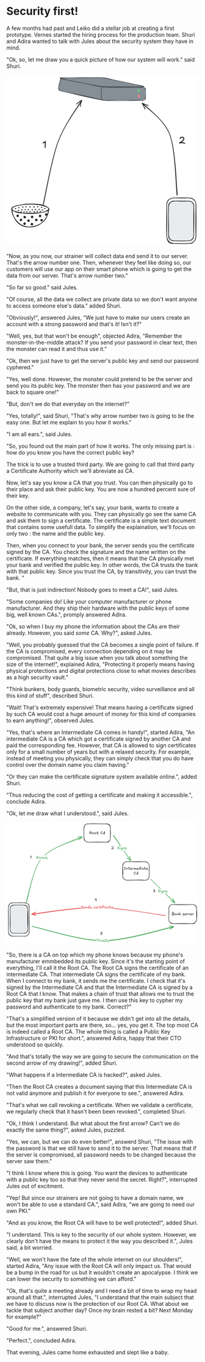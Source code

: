 # Security first!

A few months had past and Leiko did a stellar job at creating a first prototype.
Vernes started the hiring process for the production team.
Shuri and Adira wanted to talk with Jules about the security system they have in mind.

"Ok, so, let me draw you a quick picture of how our system will work." said Shuri.

![Hole-in-one quick architecture drawing](./Hole-in-one-quick-architecture.png)

"Now, as you now, our strainer will collect data end send it to our server. That's the arrow number one. Then, whenever they feel like doing so, our customers will use our app on their smart phone which is going to get the data from our server. That's arrow number two."

"So far so good." said Jules.

"Of course, all the data we collect are private data so we don't want anyone to access someone else's data." added Shuri.

"Obviously!", answered Jules, "We just have to make our users create an account with a strong password and that's it! Isn't it?"

"Well, yes, but that won't be enough", objected Adira, "Remember the monster-in-the-middle attack? If you send your password in clear text, then the monster can read it and thus use it."

"Ok, then we just have to get the server's public key and send our password cyphered."

"Yes, well done. However, the monster could pretend to be the server and send you its public key. The monster then has your password and we are back to square one!"

"But, don't we do that everyday on the internet?"

"Yes, totally!", said Shuri, "That's why arrow number two is going to be the easy one. But let me explain to you how it works."

"I am all ears.", said Jules.

"So, you found out the main part of how it works. The only missing part is : how do you know you have the correct public key?

The trick is to use a trusted third party. We are going to call that third party a Certificate Authority which we'll abreviate as CA.

Now, let's say you know a CA that you trust.
You can then physically go to their place and ask their public key.
You are now a hundred percent sure of their key.

On the other side, a company, let's say, your bank, wants to create a website to communicate with you.
They can physically go see the same CA and ask them to sign a certificate.
The certificate is a simple text document that contains some usefull data.
To simplify the explaination, we'll focus on only two : the name and the public key.

Then, when you connect to your bank, the server sends you the certificate signed by the CA.
You check the signature and the name written on the certificate. If everything matches, then it means that the CA physically met your bank and verified the public key. In other words, the CA trusts the bank with that public key. Since you trust the CA, by transitivity, you can trust the bank.
"

"But, that is just indirection! Nobody goes to meet a CA!", said Jules.

"Some companies do! Like your computer manufacturer or phone manufacturer. And they ship their hardware with the public keys of some big, well known CAs.", promply answered Adira.

"Ok, so when I buy my phone the information about the CAs are their already. However, you said *some* CA. Why?", asked Jules.

"Well, you probably guessed that the CA becomes a single point of failure. If the CA is compromised, every connection depending on it may be compromised. That quite a big issue when you talk about something the size of the internet!", explained Adira, "Protecting it properly means having physical protections and digital protections close to what movies describes as a high security vault."

"Think bunkers, body guards, biometric security, video surveillance and all this kind of stuff", described Shuri.

"Wait! That's extremely expensive! That means having a certificate signed by such CA would cost a huge amount of money for this kind of companies to earn anything!", observed Jules.

"Yes, that's where an Intermediate CA comes in handy!", started Adira, "An intermediate CA is a CA which got a certificate signed by another CA and paid the corresponding fee. However, that CA is allowed to sign certificates only for a small number of years but with a relaxed security.
For example, instead of meeting you physically, they can simply check that you do have control over the domain name you claim having."

"Or they can make the certificate signature system available online.", added Shuri.

"Thus reducing the cost of getting a certificate and making it accessible.", conclude Adira.

"Ok, let me draw what I understood.", said Jules.

![Drawing of a working PKI](./working-PKI.png)

"So, there is a CA on top which my phone knows because my phone's manufacturer emmbedded its public key. Since it's the starting point of everything, I'll call it the Root CA.
The Root CA signs the certificate of an intermediate CA.
That intermediate CA signs the certificate of my bank.
When I connect to my bank, it sends me the certificate.
I check that it's signed by the Intermediate CA and that the Intermediate CA is signed by a Root CA that I know.
That makes a chain of trust that allows me to trust the public key that my bank just gave me.
I then use this key to cypher my password and authenticate to my bank.
Correct?"

"That's a simplified version of it because we didn't get into all the details, but the most important parts are there, so… yes, you get it. The top most CA is indeed called a Root CA. The whole thing is called a Public Key Infrastructure or PKI for short.", answered Adira, happy that their CTO understood so quickly.

"And that's totally the way we are going to secure the communication on the second arrow of my drawing!", added Shuri.

"What happens if a Intermediate CA is hacked?", asked Jules.

"Then the Root CA creates a document saying that this Intermediate CA is not valid anymore and publish it for everyone to see.", answered Adira.

"That's what we call revoking a certificate. When we validate a certificate, we regularly check that it hasn't been been revoked.", completed Shuri.

"Ok, I think I understand. But what about the first arrow? Can't we do exactly the same thing?", asked Jules, puzzled.

"Yes, we can, but we can do even better!", answerd Shuri, "The issue with the password is that we still have to send it to the server. That means that if the server is compromised, all password needs to be changed because the server saw them."

"I think I know where this is going. You want the devices to authenticate with a public key too so that they never send the secret. Right?", interrupted Jules out of excitment.

"Yep! But since our strainers are not going to have a domain name, we won't be able to use a standard CA.", said Adira, "we are going to need our own PKI."

"And as you know, the Root CA will have to be well protected!", added Shuri.

"I understand. This is key to the security of our whole system. However, we clearly don't have the means to protect it the way you described it.", Jules said, a bit worried.

"Well, we won't have the fate of the whole internet on our shoulders!", started Adira, "Any issue with the Root CA will only impact us. That would be a bump in the road for us but it wouldn't create an apocalypse. I think we can lower the security to something we can afford."

"Ok, that's quite a meeting already and I need a bit of time to wrap my head around all that.", interrupted Jules, "I understand that the main subject that we have to discuss now is the protection of our Root CA. What about we tackle that subject another day? Once my brain rested a bit? Next Monday for example?"

"Good for me.", answered Shuri.

"Perfect.", concluded Adira.

That evening, Jules came home exhausted and slept like a baby.
